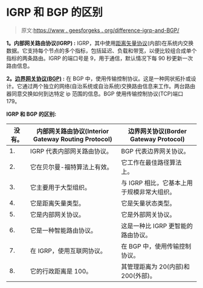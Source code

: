 # IGRP 和 BGP 的区别

> 原文:[https://www . geesforgeks . org/difference-igrp-and-BGP/](https://www.geeksforgeeks.org/difference-between-igrp-and-bgp/)

**1。内部网关路由协议(IGRP) :**
IGRP，其中使用[距离矢量协议](https://www.geeksforgeeks.org/distance-vector-routing-dvr-protocol/)(内部)在系统内交换数据。它支持每个节点的多个指标，包括延迟、负载和带宽，以便比较组合成单个指标的两条路由。IGRP 的端口号是 9，用于通信，默认情况下每 90 秒更新一次路由信息。

**2。[边界网关协议(BGP)](https://www.geeksforgeeks.org/border-gateway-protocol-bgp/) :**
在 BGP 中，使用传输控制协议。这是一种网状拓扑或设计。它通过两个独立的网络(自治系统或自治系统)交换路由信息来工作。两台路由器同意交换如何到达特定 ip 范围的信息。BGP 使用传输控制协议(TCP)端口 179。

**IGRP 和 BGP 的区别:**

<center>

| 没有。 | 内部网关路由协议(Interior Gateway Routing Protocol) | 边界网关协议(Border Gateway Protocol) |
| --- | --- | --- |
| 1. | IGRP 代表内部网关路由协议。 | BGP 代表边界网关协议。 |
| 2. | 它在贝尔曼-福特算法上有效。 | 它工作在最佳路径算法上。 |
| 3. | 它主要用于大型组织。 | 与 IGRP 相比，它基本上用于规模非常大组织。 |
| 4. | 它是距离矢量类型。 | 它是矢量状态类型。 |
| 5. | 它是内部网关协议。 | 它是外部网关协议。 |
| 6. | 它是一种智能路由协议。 | 这是一种比 IGRP 更智能的路由协议。 |
| 7. | 在 IGRP，使用互联网协议。 | 在 BGP 中，使用传输控制协议。 |
| 8. | 它的行政距离是 100。 | 其管理距离为 20(内部)和 200(外部)。 |

</center>